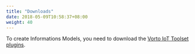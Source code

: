 ```yaml
---
title: "Downloads"
date: 2018-05-09T10:58:37+08:00
weight: 40
---
```

To create Informations Models, you need to download the [Vorto IoT Toolset plugins](https://marketplace.eclipse.org/content/vorto-toolset).